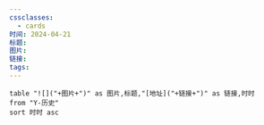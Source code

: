 ```yaml
---
cssclasses:
  - cards
时间: 2024-04-21
标题: 
图片: 
链接: 
tags:
---
```



```dataview
table "![]("+图片+")" as 图片,标题,"[地址]("+链接+")" as 链接,时时
from "Y-历史"
sort 时时 asc
```

